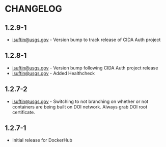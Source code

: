 CHANGELOG
===

1.2.9-1
---

- isuftin@usgs.gov - Version bump to track release of CIDA Auth project

1.2.8-1
---

- isuftin@usgs.gov - Version bump following CIDA Auth project release
- isuftin@usgs.gov - Added Healthcheck

1.2.7-2
---

- isuftin@usgs.gov - Switching to not branching on whether or not containers are being built on DOI network. Always grab DOI root certificate.

1.2.7-1
---

- Initial release for DockerHub
